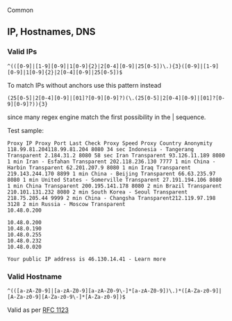 Common

IP, Hostnames, DNS
------------------

### Valid IPs

    ^(([0-9]|[1-9][0-9]|1[0-9]{2}|2[0-4][0-9]|25[0-5])\.){3}([0-9]|[1-9][0-9]|1[0-9]{2}|2[0-4][0-9]|25[0-5])$

To match IPs without anchors use this pattern instead

    (25[0-5]|2[0-4][0-9]|[01]?[0-9][0-9]?)(\.(25[0-5]|2[0-4][0-9]|[01]?[0-9][0-9]?)){3}

since many regex engine match the first possibility in the | sequence.

Test sample:

    Proxy IP Proxy Port Last Check Proxy Speed Proxy Country Anonymity 118.99.81.204118.99.81.204 8080 34 sec Indonesia - Tangerang Transparent 2.184.31.2 8080 58 sec Iran Transparent 93.126.11.189 8080 1 min Iran - Esfahan Transparent 202.118.236.130 7777 1 min China - Harbin Transparent 62.201.207.9 8080 1 min Iraq Transparent 219.143.244.170 8899 1 min China - Beijing Transparent 66.63.235.97 8080 1 min United States - Somerville Transparent 27.191.194.106 8080 1 min China Transparent 200.195.141.178 8080 2 min Brazil Transparent 210.101.131.232 8080 2 min South Korea - Seoul Transparent 218.75.205.44 9999 2 min China - Changsha Transparent212.119.97.198 3128 2 min Russia - Moscow Transparent
    10.48.0.200

    10.48.0.200
    10.48.0.190
    10.48.0.255
    10.48.0.232
    10.48.0.020

    Your public IP address is 46.130.14.41 - Learn more

### Valid Hostname

    ^(([a-zA-Z0-9]|[a-zA-Z0-9][a-zA-Z0-9\-]*[a-zA-Z0-9])\.)*([A-Za-z0-9]|[A-Za-z0-9][A-Za-z0-9\-]*[A-Za-z0-9])$

Valid as per [RFC 1123](http://tools.ietf.org/html/rfc1123)
